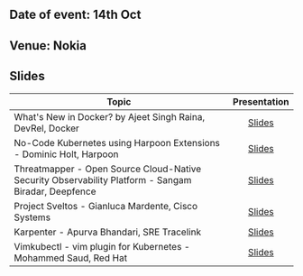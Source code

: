 ## Date of event: 14th Oct

## Venue: Nokia 

## Slides


| Topic        | Presentation          | 
| ------------- |:-------------:| 
| What's New in Docker? by Ajeet Singh Raina, DevRel, Docker | [Slides](https://github.com/collabnix/dockerbangalore/blob/master/slides/Oct14-Docker-Kubetools-AI-Show-n-tell/Show_n_Tell_Oct14.pdf) | 
| No-Code Kubernetes using Harpoon Extensions - Dominic Holt, Harpoon | [Slides]() |
| Threatmapper - Open Source Cloud-Native Security Observability Platform - Sangam Biradar, Deepfence | [Slides]() |
| Project Sveltos - Gianluca Mardente, Cisco Systems | [Slides]() |
| Karpenter - Apurva Bhandari, SRE Tracelink | [Slides]() |
| Vimkubectl - vim plugin for Kubernetes - Mohammed Saud, Red Hat |[Slides]() |
